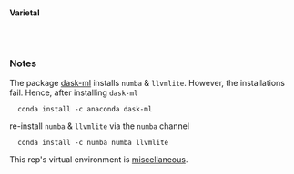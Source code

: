 
<br>

**Varietal**

<br>
<br>

### Notes

The package [dask-ml](https://ml.dask.org) installs ``numba`` & ``llvmlite``.  However, the installations fail.  Hence, after installing ``dask-ml``

````shell
  conda install -c anaconda dask-ml
````

re-install ``numba`` & ``llvmlite`` via the ``numba`` channel

````shell
  conda install -c numba numba llvmlite
````

This rep's virtual environment is [miscellaneous](https://github.com/briefings/energy#development-notes).

<br>
<br>

<br>
<br>

<br>
<br>

<br>
<br>